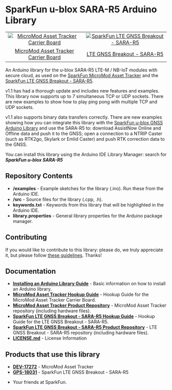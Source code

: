 SparkFun u-blox SARA-R5 Arduino Library
==============================

<table class="table table-hover table-striped table-bordered">
    <tr align="center">
      <td><a href="https://www.sparkfun.com/products/17272"><img src="https://cdn.sparkfun.com/assets/parts/1/6/2/7/9/17272-SparkFun_MicroMod_Asset_Tracker_Carrier_Board-01a.jpg" alt="MicroMod Asset Tracker Carrier Board"></a></td>
      <td><a href="https://www.sparkfun.com/products/18031"><img src="https://cdn.sparkfun.com/assets/parts/1/7/2/6/0/18031-SparkFun_LTE_GNSS_Breakout_-_SARA-R5-01.jpg" alt="SparkFun LTE GNSS Breakout - SARA-R5"</a></td>
    </tr>
    <tr align="center">
      <td><a href="https://www.sparkfun.com/products/17272">MicroMod Asset Tracker Carrier Board</a></td>
      <td><a href="https://www.sparkfun.com/products/18031">LTE GNSS Breakout - SARA-R5</a></td>
    </tr>
</table>
       
An Arduino library for the u-blox SARA-R5 LTE-M / NB-IoT modules with secure cloud, as used on the [SparkFun MicroMod Asset Tracker](https://www.sparkfun.com/products/17272) and the [SparkFun LTE GNSS Breakout - SARA-R5](https://www.sparkfun.com/products/18031).

v1.1 has had a thorough update and includes new features and examples. This library now supports up to 7 simultaneous TCP or UDP sockets. There are new examples to show how to play ping pong with multiple TCP and UDP sockets.

v1.1 also supports binary data transfers correctly. There are new examples showing how you can integrate this library with the [SparkFun u-blox GNSS Arduino Library](https://github.com/sparkfun/SparkFun_u-blox_GNSS_Arduino_Library) and use the SARA-R5 to: download AssistNow Online and Offline data and push it to the GNSS; open a connection to a NTRIP Caster (such as RTK2go, Skylark or Emlid Caster) and push RTK correction data to the GNSS.

You can install this library using the Arduino IDE Library Manager: search for _**SparkFun u-blox SARA-R5**_

## Repository Contents

* **/examples** - Example sketches for the library (.ino). Run these from the Arduino IDE.
* **/src** - Source files for the library (.cpp, .h).
* **keywords.txt** - Keywords from this library that will be highlighted in the Arduino IDE.
* **library.properties** - General library properties for the Arduino package manager.

## Contributing

If you would like to contribute to this library: please do, we truly appreciate it, but please follow [these guidelines](./CONTRIBUTING.md). Thanks!

## Documentation

* **[Installing an Arduino Library Guide](https://learn.sparkfun.com/tutorials/installing-an-arduino-library)** - Basic information on how to install an Arduino library.
* **[MicroMod Asset Tracker Hookup Guide](https://learn.sparkfun.com/tutorials/micromod-asset-tracker-carrier-board-hookup-guide)** - Hookup Guide for the MicroMod Asset Tracker Carrier Board.
* **[MicroMod Asset Tracker Product Repository](https://github.com/sparkfun/MicroMod_Asset_Tracker)** - MicroMod Asset Tracker repository (including hardware files).
* **[SparkFun LTE GNSS Breakout - SARA-R5 Hookup Guide](https://learn.sparkfun.com/tutorials/lte-gnss-breakout---sara-r5-hookup-guide)** - Hookup Guide for the LTE GNSS Breakout - SARA-R5.
* **[SparkFun LTE GNSS Breakout - SARA-R5 Product Repository](https://github.com/sparkfun/SparkFun_LTE_GNSS_Breakout_SARA-R510M8S)** - LTE GNSS Breakout - SARA-R5 repository (including hardware files).
* **[LICENSE.md](./LICENSE.md)** - License Information

## Products that use this library

* **[DEV-17272](https://www.sparkfun.com/products/17272)** - MicroMod Asset Tracker
* **[GPS-18031](https://www.sparkfun.com/products/18031)** - SparkFun LTE GNSS Breakout - SARA-R5

- Your friends at SparkFun.
